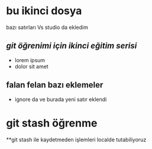 # bu ikinci dosya
bazı satırları Vs studio da ekledim

## *git öğrenimi için ikinci eğitim serisi*
+ lorem ipsum
+ dolor sit amet

## falan felan bazı eklemeler
- ignore da ve burada yeni satır eklendi

# git stash öğrenme
**git stash ile kaydetmeden işlemleri localde tutabiliyoruz